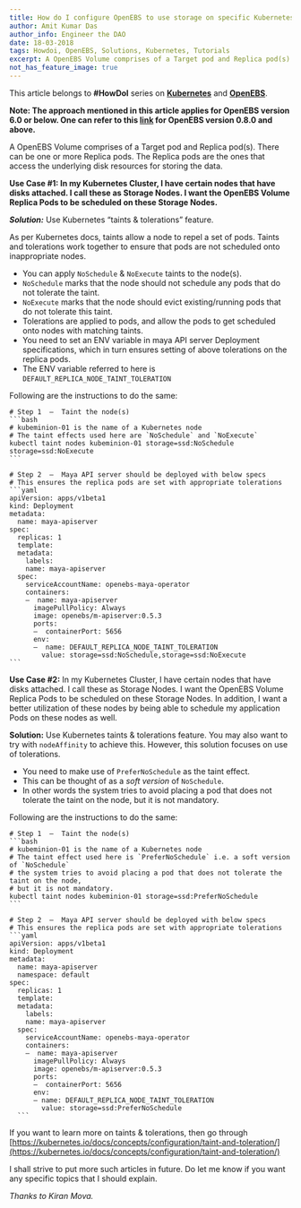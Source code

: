 ```yaml
---
title: How do I configure OpenEBS to use storage on specific Kubernetes nodes?
author: Amit Kumar Das
author_info: Engineer the DAO
date: 18-03-2018
tags: Howdoi, OpenEBS, Solutions, Kubernetes, Tutorials
excerpt: A OpenEBS Volume comprises of a Target pod and Replica pod(s). There can be one or more Replica pods. The Replica pods are the ones that access the underlying disk resources for storing the data.
not_has_feature_image: true
---
```


This article belongs to **#HowDoI** series on [**Kubernetes**](https://kubernetes.io/) and [**OpenEBS**](https://openebs.io/).

**Note: The approach mentioned in this article applies for OpenEBS version 6.0 or below. One can refer to this [link](https://github.com/openebs/community/pull/20) for OpenEBS version 0.8.0 and above.**

A OpenEBS Volume comprises of a Target pod and Replica pod(s). There can be one or more Replica pods. The Replica pods are the ones that access the underlying disk resources for storing the data.

**Use Case #1: In my Kubernetes Cluster, I have certain nodes that have disks attached. I call these as Storage Nodes. I want the OpenEBS Volume Replica Pods to be scheduled on these Storage Nodes.**

**_Solution:_** Use Kubernetes “taints & tolerations” feature.

As per Kubernetes docs, taints allow a node to repel a set of pods. Taints and tolerations work together to ensure that pods are not scheduled onto inappropriate nodes.

- You can apply `NoSchedule` & `NoExecute` taints to the node(s).
- `NoSchedule` marks that the node should not schedule any pods that do not tolerate the taint.
- `NoExecute` marks that the node should evict existing/running pods that do not tolerate this taint.
- Tolerations are applied to pods, and allow the pods to get scheduled onto nodes with matching taints.
- You need to set an ENV variable in maya API server Deployment specifications, which in turn ensures setting of above tolerations on the replica pods.
- The ENV variable referred to here is `DEFAULT_REPLICA_NODE_TAINT_TOLERATION`

Following are the instructions to do the same:

````
# Step 1  —  Taint the node(s)
```bash
# kubeminion-01 is the name of a Kubernetes node
# The taint effects used here are `NoSchedule` and `NoExecute`
kubectl taint nodes kubeminion-01 storage=ssd:NoSchedule storage=ssd:NoExecute
```

# Step 2  —  Maya API server should be deployed with below specs
# This ensures the replica pods are set with appropriate tolerations
```yaml
apiVersion: apps/v1beta1
kind: Deployment
metadata:
  name: maya-apiserver
spec:
  replicas: 1
  template:
  metadata:
    labels:
    name: maya-apiserver
  spec:
    serviceAccountName: openebs-maya-operator
    containers:
    —  name: maya-apiserver
      imagePullPolicy: Always
      image: openebs/m-apiserver:0.5.3
      ports:
      —  containerPort: 5656
      env:
      —  name: DEFAULT_REPLICA_NODE_TAINT_TOLERATION
        value: storage=ssd:NoSchedule,storage=ssd:NoExecute
```
````

**Use Case #2:** In my Kubernetes Cluster, I have certain nodes that have disks attached. I call these as Storage Nodes. I want the OpenEBS Volume Replica Pods to be scheduled on these Storage Nodes. In addition, I want a better utilization of these nodes by being able to schedule my application Pods on these nodes as well.

**Solution:** Use Kubernetes taints & tolerations feature. You may also want to try with `nodeAffinity` to achieve this. However, this solution focuses on use of tolerations.

- You need to make use of `PreferNoSchedule` as the taint effect.
- This can be thought of as a _soft version_ of `NoSchedule`.
- In other words the system tries to avoid placing a pod that does not tolerate the taint on the node, but it is not mandatory.

Following are the instructions to do the same:

````
# Step 1  —  Taint the node(s)
```bash
# kubeminion-01 is the name of a Kubernetes node
# The taint effect used here is `PreferNoSchedule` i.e. a soft version of `NoSchedule` 
# the system tries to avoid placing a pod that does not tolerate the taint on the node,
# but it is not mandatory.
kubectl taint nodes kubeminion-01 storage=ssd:PreferNoSchedule
```

# Step 2  —  Maya API server should be deployed with below specs
# This ensures the replica pods are set with appropriate tolerations
```yaml
apiVersion: apps/v1beta1
kind: Deployment
metadata:
  name: maya-apiserver
  namespace: default
spec:
  replicas: 1
  template:
  metadata:
    labels:
    name: maya-apiserver
  spec:
    serviceAccountName: openebs-maya-operator
    containers:
    —  name: maya-apiserver
      imagePullPolicy: Always
      image: openebs/m-apiserver:0.5.3
      ports:
      —  containerPort: 5656
      env:
      — name: DEFAULT_REPLICA_NODE_TAINT_TOLERATION
        value: storage=ssd:PreferNoSchedule
  ```
````

If you want to learn more on taints & tolerations, then go through [https://kubernetes.io/docs/concepts/configuration/taint-and-toleration/](https://kubernetes.io/docs/concepts/configuration/taint-and-toleration/)

I shall strive to put more such articles in future. Do let me know if you want any specific topics that I should explain.

_Thanks to Kiran Mova._
